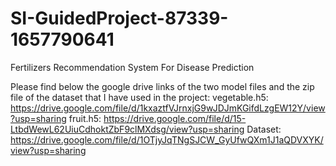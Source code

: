 # SI-GuidedProject-87339-1657790641
Fertilizers Recommendation System For Disease Prediction

Please find below the google drive links of the two model files and the zip file of the dataset that I have used in the project:
vegetable.h5: https://drive.google.com/file/d/1kxaztfVJrnxjG9wJDJmKGifdLzgEW12Y/view?usp=sharing 
fruit.h5: https://drive.google.com/file/d/15-LtbdWewL62UiuCdhoktZbF9clMXdsg/view?usp=sharing 
Dataset: https://drive.google.com/file/d/1OTjyJqTNgSJCW_GyUfwQXm1J1aQDVXYK/view?usp=sharing 
